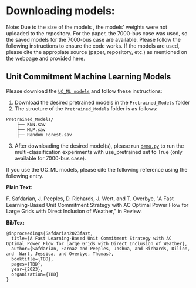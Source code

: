 # Downloading models:

Note: Due to the size of the models , the models' weights were not 
uploaded to the repository. For the paper, the 7000-bus case was used, so the saved models for the 7000-bus case are available. 
Please follow the following instructions
to ensure the code works. If the models are used,
please cite the appropiate source (paper, repository, etc.) as mentioned
on the webpage and provided here.

##  Unit Commitment Machine Learning Models

Please download the [`UC_ML models`](https://drive.google.com/drive/folders/1HP19lAyvtMpHGdE7CVv_0yI2A5i4KtQR?usp=sharing)
and follow these instructions:

1. Download the desired pretrained models in the `Pretrained_Models` folder
2. The structure of the `Pretrained_Models` folder is as follows:
```
Pretrained_Models/
    ├── KNN.sav
    ├── MLP.sav
    ├── Random Forest.sav
```
3. After downloading the desired model(s), please run [`demo.py`](./main/demo.py) to run the multi-classification experiments with use_pretrained set to True (only available for 7000-bus case).

If you use the UC_ML models, please cite the following reference using the following entry.

**Plain Text:**

F. Safdarian, J. Peeples, D. Richards, J. Wert, and T. Overbye, "A Fast Learning-Based Unit Commitment Strategy with AC Optimal Power Flow for Large Grids with Direct Inclusion of Weather,"  in Review.

**BibTex:**

```
@inproceedings{Safdarian2023fast,
  title={A Fast Learning-Based Unit Commitment Strategy with AC Optimal Power Flow for Large Grids with Direct Inclusion of Weather},
  author={Safdarian, Farnaz and Peeples, Joshua, and Richards, Dillon, and  Wart, Jessica, and Overbye, Thomas},
  booktitle={TBD},
  pages={TBD},
  year={2023},
  organization={TBD}
}
```